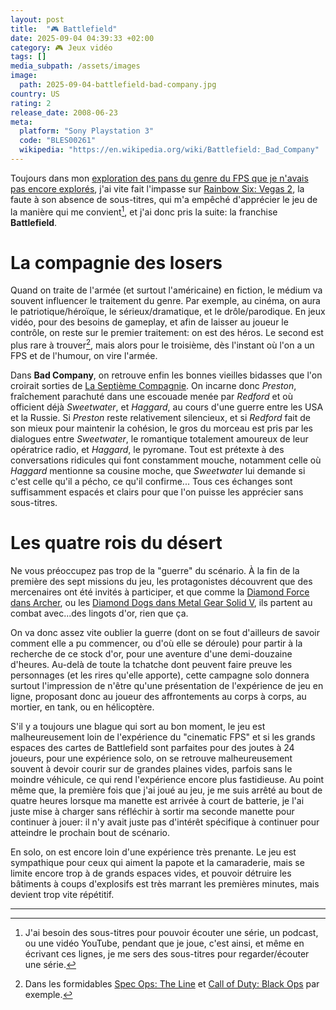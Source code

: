 ```yaml
---
layout: post
title:  "🎮 Battlefield"
date: 2025-09-04 04:39:33 +02:00
category: 🎮 Jeux vidéo
tags: []
media_subpath: /assets/images
image:
  path: 2025-09-04-battlefield-bad-company.jpg
country: US
rating: 2
release_date: 2008-06-23
meta:
  platform: "Sony Playstation 3"
  code: "BLES00261"
  wikipedia: "https://en.wikipedia.org/wiki/Battlefield:_Bad_Company"
---
```


Toujours dans mon [exploration des pans du genre du FPS que je n'avais pas encore explorés](/posts/tom-clancy-rainbow-six-vegas/), j'ai vite fait l'impasse sur [<i class="fab fa-wikipedia-w"></i> Rainbow Six: Vegas 2](https://fr.wikipedia.org/wiki/Tom_Clancy%27s_Rainbow_Six:_Vegas_2), la faute à son absence de sous-titres, qui m'a empêché d'apprécier le jeu de la manière qui me convient[^1], et j'ai donc pris la suite: la franchise **Battlefield**.

# La compagnie des losers

Quand on traite de l'armée (et surtout l'américaine) en fiction, le médium va souvent influencer le traitement du genre. Par exemple, au cinéma, on aura le patriotique/héroïque, le sérieux/dramatique, et le drôle/parodique. En jeux vidéo, pour des besoins de gameplay, et afin de laisser au joueur le contrôle, on reste sur le premier traitement: on est des héros. Le second est plus rare à trouver[^2], mais alors pour le troisième, dès l'instant où l'on a un FPS et de l'humour, on vire l'armée.

Dans **Bad Company**, on retrouve enfin les bonnes vieilles bidasses que l'on croirait sorties de [<i class="fab fa-wikipedia-w"></i> La Septième Compagnie](https://fr.wikipedia.org/wiki/La_Septième_Compagnie_(série_de_films)). On incarne donc _Preston_, fraîchement parachuté dans une escouade menée par _Redford_ et où officient déjà _Sweetwater_, et _Haggard_, au cours d'une guerre entre les USA et la Russie. Si _Preston_ reste relativement silencieux, 
et si _Redford_ fait de son mieux pour maintenir la cohésion, le gros du morceau est pris par les dialogues entre _Sweetwater_, le romantique totalement amoureux de leur opératrice radio, et _Haggard_, le pyromane. Tout est prétexte à des conversations ridicules qui font constamment mouche, notamment celle où _Haggard_ mentionne sa cousine moche, que _Sweetwater_ lui demande si c'est celle qu'il a pécho, ce qu'il confirme... Tous ces échanges sont suffisamment espacés et clairs pour que l'on puisse les apprécier sans sous-titres.

# Les quatre rois du désert

Ne vous préoccupez pas trop de la "guerre" du scénario. À la fin de la première des sept missions du jeu, les protagonistes découvrent que des mercenaires ont été invités à participer, et que comme la [Diamond Force dans Archer](https://archer.fandom.com/wiki/Colt_Express), ou les [Diamond Dogs dans Metal Gear Solid V](https://metalgear.fandom.com/wiki/Diamond_Dogs), ils partent au combat avec...des lingots d'or, rien que ça.

On va donc assez vite oublier la guerre (dont on se fout d'ailleurs de savoir comment elle a pu commencer, ou d'où elle se déroule) pour partir à la recherche de ce stock d'or, pour une aventure d'une demi-douzaine d'heures. Au-delà de toute la tchatche dont peuvent faire preuve les personnages (et les rires qu'elle apporte), cette campagne solo donnera surtout l'impression de n'être qu'une présentation de l'expérience de jeu en ligne, proposant donc au joueur des affrontements au corps à corps, au mortier, en tank, ou en hélicoptère.

S'il y a toujours une blague qui sort au bon moment, le jeu est malheureusement loin de l'expérience du "cinematic FPS" et si les grands espaces des cartes de Battlefield sont parfaites pour des joutes à 24 joueurs, pour une expérience solo, on se retrouve malheureusement souvent à devoir courir sur de grandes plaines vides, parfois sans le moindre véhicule, ce qui rend l'expérience encore plus fastidieuse. Au point même que, la première fois que j'ai joué au jeu, je me suis arrêté au bout de quatre heures lorsque ma manette est arrivée à court de batterie, je l'ai juste mise à charger sans réfléchir à sortir ma seconde manette pour continuer à jouer: il n'y avait juste pas d'intérêt spécifique à continuer pour atteindre le prochain bout de scénario.

En solo, on est encore loin d'une expérience très prenante. Le jeu est sympathique pour ceux qui aiment la papote et la camaraderie, mais se limite encore trop à de grands espaces vides, et pouvoir détruire les bâtiments à coups d'explosifs est très marrant les premières minutes, mais devient trop vite répétitif.

***
[^1]: J'ai besoin des sous-titres pour pouvoir écouter une série, un podcast, ou une vidéo YouTube, pendant que je joue, c'est ainsi, et même en écrivant ces lignes, je me sers des sous-titres pour regarder/écouter une série.
[^2]: Dans les formidables [<i class="fab fa-wikipedia-w"></i> Spec Ops: The Line](https://fr.wikipedia.org/wiki/Spec_Ops:_The_Line) et [<i class="fab fa-wikipedia-w"></i> Call of Duty: Black Ops](https://fr.wikipedia.org/wiki/Call_of_Duty:_Black_Ops) par exemple.